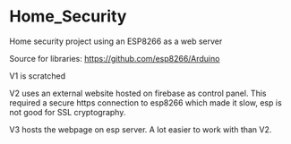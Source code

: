 # Home_Security
 Home security project using an ESP8266 as a web server
 
 Source for libraries: https://github.com/esp8266/Arduino

V1 is scratched

V2 uses an external website hosted on firebase as control panel. This required a secure https connection to esp8266 which made it slow, esp is not good for SSL cryptography. 

V3 hosts the webpage on esp server. A lot easier to work with than V2. 
